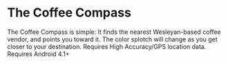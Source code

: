 <h1>The Coffee Compass</h1>
The Coffee Compass is simple: It finds the nearest Wesleyan-based coffee vendor, and points you toward it. The color splotch will change as you get closer to your destination. Requires High Accuracy/GPS location data. Requires Android 4.1+